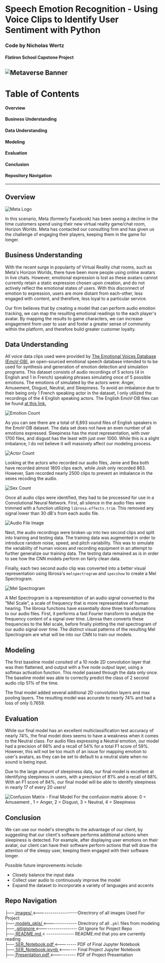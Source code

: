 # **Speech Emotion Recognition** - Using Voice Clips to Identify User Sentiment with Python
### Code by Nicholas Wertz
#### Flatiron School Capstone Project  
![Metaverse Banner](images/reference/Banner_1.png)
----

# Table of Contents
#### Overview
#### Business Understanding
#### Data Understanding
#### Modeling
#### Evaluation
#### Conclusion
#### Repository Navigation

---

## Overview

![Meta Logo](images/reference/Meta-Logo.png)
  
In this scenario, Meta (formerly Facebook) has been seeing a decline in the time customers spend using their new virtual reality game/chat room, Horizon  Worlds. Meta has contacted our consulting firm and has given us the challenge of engaging their players, keeping them in the game for longer.

## Business Understanding

With the recent surge in popularity of Virtual Reality chat rooms, such as Meta's Horizon Worlds, there have been more people using online avatars in live chats. However, emotional expression is lost as these avatars cannot currently retain a static expression chosen upon creation, and do not actively reflect the emotional states of users. With this disconnect of emotion to expression, users are more distant from each-other, less engaged with content, and therefore, less loyal to a particular service. 

Our firm believes that by creating a model that can perform audio emotion tracking, we can map the resulting emotional readings to the each player's avatar. By mapping the results to game characters, we can increase engagement from user to user and foster a greater sense of community within the platform, and therefore build greater customer loyalty.


## Data Understanding

All voice data clips used were provided by [The Emotional Voices Database (EmoV-DB)](https://arxiv.org/abs/1806.09514), an open-sourced emotional speech database intended to to be used for synthesis and generation of emotion detection and simulation programs. This dataset consists of audio recordings of 5 actors (4 in English and 1 in French) speaking phrases simulating once of 5 possible emotions. The emotions of simulated by the actors were: Anger, Amusement, Disgust, Neutral, and Sleepiness. To avoid an imbalance due to their being only 1 French speaking actor in the dataset, I only utilized the recordings of the 4 English speaking actors. The English EmoV-DB files  can be found [at this link.](https://mega.nz/folder/KBp32apT#gLIgyWf9iQ-yqnWFUFuUHg/folder/mYwUnI4K)

![Emotion Count](images/plots/Emotion_count.png)

As you can see there are a total of 6,893 sound files of English speakers in the EmoV-DB dataset. The data set does not have an even number of all emotions expressed. Sleepiness has the most representation, with over 1700 files, and disgust has the least with just over 1000. While this is a slight imbalance, I do not believe it will massively affect our modeling process.

![Actor Count](images/plots/Actor_count.png)

Looking at the actors who recorded our audio files, Jenie and Bea both have recorded almost 1800 clips each, while Josh only recorded 863. However, Sam recorded nearly 2500 clips to prevent an imbalance in the sexes recoding the audio.

![Sex Count](images/plots/sex_count.png)

Once all audio clips were identified, they had to be processed for use in a Convolutional Neural Network. First, all silence in the audio files were trimmed with a function utilizing `librosa.effects.trim`. This removed any signal lower than 30 dB's from each audio file. 

![Audio File Image](images/waveforms/sam_amused_1-28_0002.png)

Next, the audio recordings were broken up into two second clips and split into training and testing data. The training data was augmented in order to introduce random noise, speed, and pitch variability. This was to simulate the variability of human voices and recording equipment in an attempt to further generalize our training data. The testing data remained as is in order to see how the CNN models perform on fairly clean data.

Finally, each two second audio clip was converted into a better visual representation using librosa's `melspectrogram` and `specshow` to create a Mel Spectrogram. 

![Mel Spectrogram](images/waveforms/sam_amused_00003_specro.png)

A Mel Spectrogram is a representation of an audio signal converted to the "Mel Scale", a scale of frequency that is more representative of human hearing. The librosa functions have essentially done three transformations to our audio files. First, it performs a fast Fourier transform to analyze the frequency content of a signal over time. Librosa then converts these frequencies to the Mel scale, before finally plotting the mel spectrogram of our audio signal over time. The distinct visual patterns of the resulting Mel Spectrogram are what will be into our CNN to train our models.

## Modeling

The first baseline model consited of a 10 node 2D convolution layer that was then flattened, and output with a five node output layer, using a softmax activation function. This model passed through the data only once. The baseline model was able to correctly predict the class of 2 second audio clip 51% of the time.

The final model added several addtional 2D convolution layers and max pooling layers. The resulting model was accurate to nearly 74% and had a loss of only 0.7659.

## Evaluation

While our final model has an excellent multiclassification test accuracy of nearly 74%, the final model does seems to have a weakness when it comes to the Neutral class. For audio files expressing a Neutral emotion, our model had a precision of 66% and a recall of 54% for a total F1 score of 59%. However, this will not be too much of an issue for mapping emotion to user's avatars, as they can be set to default to a neutral state when no sound is being input.

Due to the large amount of sleepiness data, our final model is excellent at identifying sleepiness in users, with a precision of 81% and a recall of 88%. With an F1 score of 84%, our final model will be able to identify sleepiness in nearly 17 of every 20 users!

![Confusion Matrix - Final Model](images/plots/final_model_cm.png)
For the confusion matrix above: 0 = Amusement , 1 = Anger, 2 = Disgust, 3 = Neutral, 4 = Sleepiness


## Conclusion

We can use our model's strengths to the advantage of our client, by suggesting that our client's software performs additional actions when sleepiness is detected. For example, after displaying user emotions on their avatar, our client can have their software perform actions that will draw the attention of the sleepy user, keeping them engaged with their software longer.

Possible future improvements include:
- Closely balance the input data
- Collect user audio to continuously improve the model
- Expand the dataset to incorporate a variety of languages and accents




## Repo Navigation 
├──[ images/ ](https://github.com/njw27/SER_Capstone/tree/main/images) <--------------------Directrory of all images Used For Project <br> 
├──[ models_pkls/ ](https://github.com/njw27/SER_Capstone/tree/main/model_pkls) <-------------- Directrory of all `.pkl` files from modeling <br> 
├──[ .gitignore ](https://github.com/njw27/SER_Capstone/blob/main/.gitignore) <------------------ Git Ignore for Project Repo  <br> 
├──[ README.md ](https://github.com/njw27/SER_Capstone/blob/main/README.md) < -------------- README.md that you are currently reading <br>
├──[ SER_Notebook.pdf ](https://github.com/njw27/SER_Capstone/blob/main/SER_Notebook.pdf) <-------- PDF of Final Jupyter Notebook  <br> 
├──[ SER_Notebook.ipynb ](https://github.com/njw27/SER_Capstone/blob/main/SER_Notebook.ipynb) <------ Final Project Jupyter Notebook <br>
├──[ Presentation.pdf ]() <---------- PDF of Project Presentation <br>


